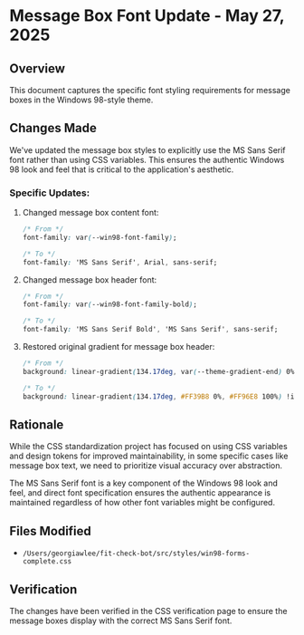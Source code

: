 # Message Box Font Update - May 27, 2025

## Overview
This document captures the specific font styling requirements for message boxes in the Windows 98-style theme.

## Changes Made

We've updated the message box styles to explicitly use the MS Sans Serif font rather than using CSS variables. This ensures the authentic Windows 98 look and feel that is critical to the application's aesthetic.

### Specific Updates:

1. Changed message box content font:
   ```css
   /* From */
   font-family: var(--win98-font-family);
   
   /* To */
   font-family: 'MS Sans Serif', Arial, sans-serif;
   ```

2. Changed message box header font:
   ```css
   /* From */
   font-family: var(--win98-font-family-bold);
   
   /* To */
   font-family: 'MS Sans Serif Bold', 'MS Sans Serif', sans-serif;
   ```

3. Restored original gradient for message box header:
   ```css
   /* From */
   background: linear-gradient(134.17deg, var(--theme-gradient-end) 0%, var(--theme-gradient-start) 100%);
   
   /* To */
   background: linear-gradient(134.17deg, #FF39B8 0%, #FF96E8 100%) !important;
   ```

## Rationale

While the CSS standardization project has focused on using CSS variables and design tokens for improved maintainability, in some specific cases like message box text, we need to prioritize visual accuracy over abstraction.

The MS Sans Serif font is a key component of the Windows 98 look and feel, and direct font specification ensures the authentic appearance is maintained regardless of how other font variables might be configured.

## Files Modified
- `/Users/georgiawlee/fit-check-bot/src/styles/win98-forms-complete.css`

## Verification
The changes have been verified in the CSS verification page to ensure the message boxes display with the correct MS Sans Serif font.
